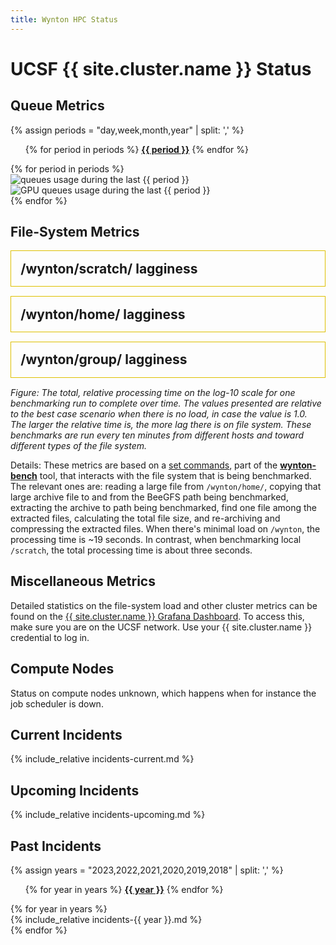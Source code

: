 ```yaml
---
title: Wynton HPC Status
---
```


<!-- markdownlint-disable-file MD024 MD025 -->

# UCSF {{ site.cluster.name }} Status

## Queue Metrics

{% assign periods = "day,week,month,year" | split: ',' %}

<ul class="nav nav-pills">
{% for period in periods %}
  <li{% if period == periods[0] %} class="active"{% endif %}><a data-toggle="pill" href="#by-{{ period }}"><span style="font-weight: bold;">{{ period }}</span></a></li>
{% endfor %}
</ul>
<div class="tab-content" style="margin-top: 1ex;">
{% for period in periods %}
  <div id="by-{{ period }}" class="tab-pane fade in{% if period == periods[0] %} active{% endif %}">
    <img src="{{ site.assets.status_root_path }}/status/figures/queues-{{ period }}.png" alt="queues usage during the last {{ period }}"/><br>
    <img src="{{ site.assets.status_root_path }}/status/figures/gpuq-{{ period }}.png" alt="GPU queues usage during the last {{ period }}"/><br>
  </div>
{% endfor %}
</div>


## File-System Metrics

  <div class="status-panel" style="border: 1px solid #dec000; padding: 2ex; margin-bottom: 2ex;">
   <div style="font-size: 150%; font-weight: bold;">
    <span>/wynton/scratch/ lagginess</span><span style="float: right;"></span>
   </div>
   <div id="BeeGFSLoad_devX__wynton_scratch_hb"></div>
  </div>

  <div class="status-panel" style="border: 1px solid #dec000; padding: 2ex; margin-bottom: 2ex;">
   <div style="font-size: 150%; font-weight: bold;">
    <span>/wynton/home/ lagginess</span><span style="float: right;"></span>
   </div>
   <div id="BeeGFSLoad_devX__wynton_home_cbi_hb"></div>
  </div>

  <div class="status-panel" style="border: 1px solid #dec000; padding: 2ex; margin-bottom: 2ex;">
   <div style="font-size: 150%; font-weight: bold;">
    <span>/wynton/group/ lagginess</span><span style="float: right;"></span>
   </div>
   <div id="BeeGFSLoad_devX__wynton_group_cbi_hb"></div>
  </div>

_Figure: The total, relative processing time on the log-10 scale for one benchmarking run to complete over time. The values presented are relative to the best case scenario when there is no load, in case the value is 1.0. The larger the relative time is, the more lag there is on file system. These benchmarks are run every ten minutes from different hosts and toward different types of the file system._

Details: These metrics are based on a [set commands](https://github.com/ucsf-wynton/wynton-bench/blob/d96937b51e6ee3a421afec3c793accb0acd82c51/bench-scripts/bench-files-tarball.sh#L93-L129), part of the **[wynton-bench](https://github.com/ucsf-wynton/wynton-bench)** tool, that interacts with the file system that is being benchmarked.  The relevant ones are: reading a large file from `/wynton/home/`, copying that large archive file to and from the BeeGFS path being benchmarked, extracting the archive to path being benchmarked, find one file among the extracted files, calculating the total file size, and re-archiving and compressing the extracted files.  When there's minimal load on `/wynton`, the processing time is ~19 seconds. In contrast, when benchmarking local `/scratch`, the total processing time is about three seconds.


## Miscellaneous Metrics

Detailed statistics on the file-system load and other cluster metrics can be found on the [{{ site.cluster.name }} Grafana Dashboard](https://mon.wynton.ucsf.edu/grafana).  To access this, make sure you are on the UCSF network.  Use your {{ site.cluster.name }} credential to log in.


## Compute Nodes

<div id="hosttablediv">
<div id="hosttablemessage">Status on compute nodes unknown, which happens when for instance the job scheduler is down.</div>
</div>


## Current Incidents

{% include_relative incidents-current.md %}


## Upcoming Incidents

{% include_relative incidents-upcoming.md %}


## Past Incidents

{% assign years = "2023,2022,2021,2020,2019,2018" | split: ',' %}

<ul class="nav nav-pills">
{% for year in years %}
  <li{% if year == years[0] %} class="active"{% endif %}><a data-toggle="pill" href="#{{ year }}"><span style="font-weight: bold;">{{ year }}</span></a></li>
{% endfor %}
</ul>

<div class="tab-content" style="margin-top: 1ex;">
{% for year in years %}
<div id="{{ year }}" class="tab-pane {% if year == years[0] %}fadein active{% else %}fade{% endif %}">
<section markdown="1">
{% include_relative incidents-{{ year }}.md %}
</section>
</div>
{% endfor %}


<!-- DO NOT EDIT ANYTHING BELOW -->

<script src="https://d3js.org/d3.v3.min.js"><!-- ~150 kB --></script>
<script src="https://cdn.datatables.net/1.10.16/js/jquery.dataTables.min.js"><!-- ~80 kB --></script>
<script src="https://cdn.datatables.net/1.10.16/js/dataTables.bootstrap.min.js"><!-- 2 kB --></script>

<!-- markdownlint-disable-file MD052 -->
<script type="text/javascript" charset="utf-8">
d3.text("/hpc/assets/data/host_table.tsv", "text/csv", function(host_table) {
  // drop header comments
  host_table = host_table.replace(/^[#][^\r\n]*[\r\n]+/mg, '');
  host_table = d3.tsv.parse(host_table);

  d3.text("https://raw.githubusercontent.com/UCSF-HPC/wynton-slash2/master/status/qstat_nodes_in_state_au.tsv", "text/csv", function(host_status) {
    
    // drop header comments
    host_status = host_status.replace(/^[#][^\r\n]*[\r\n]+/mg, '');
    host_status = d3.tsv.parse(host_status);

    var tbody, tr, td, td_status;
    var value;
    var nodes = 0, gpu_nodes = 0;
    var cores = 0, gpu_cores = 0;
    var nodes_with_issues = 0, cores_with_issues = 0;
    var gpu_nodes_with_issues = 0, gpu_cores_with_issues = 0;
    var cores_node;
    var hostname;
    
    /* For each row */
    host_table.forEach(function(row) {
      hostname = row["Node"];
      
      nodes += 1;
      cores_node = parseInt(row["Physical Cores"]);
      cores += cores_node;

      if (hostname.includes("gpu")) {
        gpu_nodes += 1;
        gpu_cores += cores_node;
      }
      
      // No issues?
      if (host_status.filter(function(d) { return d.queuename == hostname }).length == 0) return;

      /* Ignore column on /tmp size, iff it exists */
      delete row["Local `/tmp`"];

      if (nodes_with_issues == 0) {
        var table = d3.select("#hosttablediv").append("details").append("table");
        table.id = "hosttable";
        tr = table.append("thead").append("tr");
        tr.append("th").text("Status");
        for (key in row) tr.append("th").text(key.replace(/\`/g, ""));
        tbody = table.append("tbody");
      }

      nodes_with_issues += 1;      
      cores_with_issues += cores_node;
      if (hostname.includes("gpu")) {
        gpu_nodes_with_issues += 1;      
        gpu_cores_with_issues += cores_node;
      }
  
      tr = tbody.append("tr");
      td_status = tr.append("td").text("⚠");  // "⚠" or "✖"
      for (key in row) td = tr.append("td").text(row[key]);
    });


    /* WORKAROUND: The host table is not updates; instead pull in the static information. /HB 2020-12-16 */
    nodes = {{ site.data.specs.nodes }};
    cores = {{ site.data.specs.physical_cores }};
    gpu_nodes = {{ site.data.specs.gpu_nodes }};
    
    var div = document.getElementById("hosttablemessage");
    div.innerText = "";
    if (nodes_with_issues > 0) {
      var text = document.createTextNode("Currently, " + nodes_with_issues + " (" + (100*nodes_with_issues/nodes).toFixed(1) + "%) " +  " of " + nodes + " compute nodes, corresponding to " + cores_with_issues + " (" + (100*cores_with_issues/cores).toFixed(1) + "%) " + " of " + cores + " CPU cores, are unavailable. Out of these, " + gpu_nodes_with_issues + " (" + (100*gpu_cores_with_issues/gpu_cores).toFixed(1) + "%) of " + gpu_nodes + " GPU compute nodes are unavailable.");
      div.appendChild(text);
      text = document.createTextNode(" A compute node is considered unavailable when its queuing state is \"unheard/unreachable\" or \"error\" (according to ");
      div.appendChild(text);
      var code = document.createElement("code");
      code.innerText = "qstat -f -qs uE";
      div.appendChild(code);
      text = document.createTextNode(" queried every five minutes), which means they will not take on any new jobs.");
      div.appendChild(text);
    } else {
      var text = document.createTextNode("All " + nodes + " nodes, with a total of " + cores + " cores, are functional.");
      div.appendChild(text);
    }
    
    $(document).ready(function() {
      $('#hosttable').DataTable({
        paging: false,
        searching: false,
        order: [[ 1, "asc" ]]
      });
    });
  });
});
</script>

<script src="https://cdn.plot.ly/plotly-latest.min.js"></script>

<script>
url_path = "https://raw.githubusercontent.com/UCSF-HPC/wynton-slash2/master/wynton-bench";
host_set = "devX";
hosts = ["dev1.wynton.ucsf.edu", "dev2.wynton.ucsf.edu", "dev3.wynton.ucsf.edu"];
hosts = ["dev1.wynton.ucsf.edu"];
drives = ["wynton_scratch_hb", "wynton_home_cbi_hb", "wynton_group_cbi_hb"];
// Baseline is when there is no load on the file system (rough estimate)
baseline = 19.0;

function date_to_string(d) {
  var YY = d.getFullYear().toString();
  var mm = (d.getMonth()+1).toString().length==2?(d.getMonth()+1).toString():"0"+(d.getMonth()+1).toString();
  var dd = d.getDate().toString().length==2?d.getDate().toString():"0"+d.getDate().toString();
  var HH = d.getHours().toString().length==2?d.getHours().toString():"0"+d.getHours().toString();
  var MM = (parseInt(d.getMinutes()/5)*5).toString().length==2?(parseInt(d.getMinutes()/5)*5).toString():"0"+(parseInt(d.getMinutes()/5)*5).toString();
  var SS = "00";
  return YY + "-" + mm + "-" + dd + " " + HH + ":" + MM + ":" + SS;
}

var now = new Date();
var from = new Date(now - 24 * 60 * 60 * 1000);

var beegfs_load = {
  type: "scatter",
  mode: "lines",
  name: 'BeeGFS Load',
  x: [],
  y: [],
  line: {color: '#23527c'}
}

var layout = {
  height: 200,
  margin: { l: 50, r: 30, b: 40, t: 60, pad: 4 },
  xaxis: {
    autorange: false,
    range: [date_to_string(from), date_to_string(now)],
    rangeselector: {buttons: [
        {
          count: 1,
          label: '1d',
          step: 'day',
          stepmode: 'backward'
        },
        {
          count: 7,
          label: '1w',
          step: 'day',
          stepmode: 'backward'
        },
        {
          count: 1,
          label: '1m',
          step: 'month',
          stepmode: 'backward'
        },
        {
          count: 12,
          label: '1y',
          step: 'month',
          stepmode: 'backward'
        },
        {
          step: 'all',
          label: 'all'
        }
      ]},
    type: 'date'
  },
  yaxis: {
    autorange: false,
    range: [-0.1, 2.5],
    type: 'log'
  }
};

function unpack(rows, key) {
  return rows.map(function(row) { 
    var value = row[key];
    if (key == "duration") {
      value = parseFloat(value);
      value = value / baseline;
      if (value < 1.0) {
        value = 1.0;
      }
    }
    return value;
  });
}

var data = [];

drives.forEach(function(drive) {
  var id = "BeeGFSLoad_" + host_set + "__" + drive;
  
  var url = url_path + "/" + "wynton-bench_" + hosts[0] + "__" + drive + ".tsv";
  Plotly.d3.tsv(url, function(err, rows) {
    var trace = JSON.parse(JSON.stringify(beegfs_load));
    trace.name = hosts[0];
    trace.x = unpack(rows, 'timestamp');
    trace.y = unpack(rows, 'duration');
    trace.line = { color: '#23527c' };
    Plotly.newPlot(id, [trace], layout);
  })

  if (hosts.length >= 2) {
    var url = url_path + "/" + "wynton-bench_" + hosts[1] + "__" + drive + ".tsv";
    Plotly.d3.tsv(url, function(err, rows) {
      var trace = JSON.parse(JSON.stringify(beegfs_load));
      trace.name = hosts[1];
      trace.x = unpack(rows, 'timestamp');
      trace.y = unpack(rows, 'duration');
      trace.line = { color: '#F88379' };
      Plotly.addTraces(id, [trace]);
    })
  }

  if (hosts.length >= 3) {
    var url = url_path + "/" + "wynton-bench_" + hosts[2] + "__" + drive + ".tsv";
    Plotly.d3.tsv(url, function(err, rows) {
      var trace = JSON.parse(JSON.stringify(beegfs_load));
      trace.name = hosts[2];
      trace.x = unpack(rows, 'timestamp');
      trace.y = unpack(rows, 'duration');
      trace.line = { color: '#9dc183' };
      Plotly.addTraces(id, [trace]);
    })
  }
});
</script>

